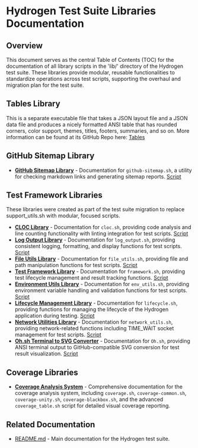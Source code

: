 # Hydrogen Test Suite Libraries Documentation

## Overview

This document serves as the central Table of Contents (TOC) for the documentation of all library scripts in the 'lib/' directory of the Hydrogen test suite. These libraries provide modular, reusable functionalities to standardize operations across test scripts, supporting the overhaul and migration plan for the test suite.

## Tables Library

This is a separate executable file that takes a JSON layout file and a JSON data file and produces a nicely formatted ANSI table that has rounded corners, color support, themes, titles, footers, summaries, and so on. More information can be found at its GitHub Repo here: [Tables](https://github.com/500Foods/Scripts/tables.sh/tables.md)

## GitHub Sitemap Library

- **[GitHub Sitemap Library](github-sitemap.md)** - Documentation for `github-sitemap.sh`, a utility for checking markdown links and generating sitemap reports. [Script](../lib/github-sitemap.sh)

## Test Framework Libraries

These libraries were created as part of the test suite migration to replace support_utils.sh with modular, focused scripts.

- **[CLOC Library](cloc.md)** - Documentation for `cloc.sh`, providing code analysis and line counting functionality with linting integration for test scripts. [Script](../lib/cloc.sh)
- **[Log Output Library](log_output.md)** - Documentation for `log_output.sh`, providing consistent logging, formatting, and display functions for test scripts. [Script](../lib/log_output.sh)
- **[File Utils Library](file_utils.md)** - Documentation for `file_utils.sh`, providing file and path manipulation functions for test scripts. [Script](../lib/file_utils.sh)
- **[Test Framework Library](framework.md)** - Documentation for `framework.sh`, providing test lifecycle management and result tracking functions. [Script](../lib/framework.sh)
- **[Environment Utils Library](env_utils.md)** - Documentation for `env_utils.sh`, providing environment variable handling and validation functions for test scripts. [Script](../lib/env_utils.sh)
- **[Lifecycle Management Library](lifecycle.md)** - Documentation for `lifecycle.sh`, providing functions for managing the lifecycle of the Hydrogen application during testing. [Script](../lib/lifecycle.sh)
- **[Network Utilities Library](network_utils.md)** - Documentation for `network_utils.sh`, providing network-related functions including TIME_WAIT socket management for test scripts. [Script](../lib/network_utils.sh)
- **[Oh.sh Terminal to SVG Converter](Oh.md)** - Documentation for `Oh.sh`, providing ANSI terminal output to GitHub-compatible SVG conversion for test result visualization. [Script](../lib/Oh.sh)

## Coverage Libraries

- **[Coverage Analysis System](coverage.md)** - Comprehensive documentation for the coverage analysis system, including `coverage.sh`, `coverage-common.sh`, `coverage-unity.sh`, `coverage-blackbox.sh`, and the advanced `coverage_table.sh` script for detailed visual coverage reporting.

## Related Documentation

- [README.md](../README.md) - Main documentation for the Hydrogen test suite.
